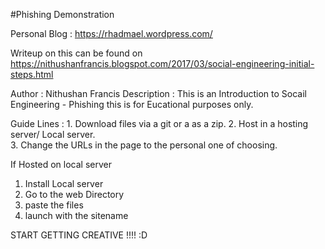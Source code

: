 #Phishing Demonstration

Personal Blog : https://rhadmael.wordpress.com/

Writeup on this can be found on https://nithushanfrancis.blogspot.com/2017/03/social-engineering-initial-steps.html

Author : Nithushan Francis
Description : This is an Introduction to Socail Engineering - Phishing this is for Eucational purposes only.


Guide Lines : 
	1. Download files via a git or a as a zip. 
	2. Host in a hosting server/ Local server.	
	3. Change the URLs in the page to the personal one of choosing.

If Hosted on local server
  1. Install Local server
  2. Go to the web Directory
  3. paste the files
  4. launch with the sitename
  
START GETTING CREATIVE !!!! :D  
